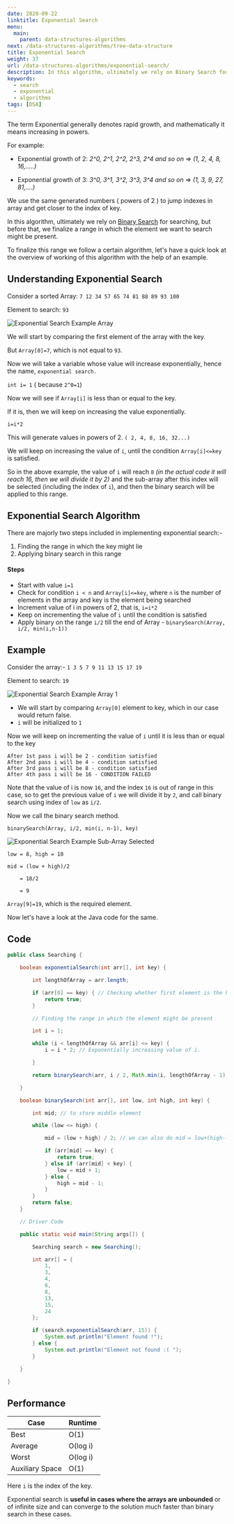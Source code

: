 ```yaml
---
date: 2020-09-22
linktitle: Exponential Search
menu:
  main:
    parent: data-structures-algorithms
next: /data-structures-algorithms/tree-data-structure
title: Exponential Search
weight: 37
url: /data-structures-algorithms/exponential-search/
description: In this algorithm, ultimately we rely on Binary Search for searching, but before that, we finalize a range in which the element we want to search might be present.
keywords:
  - search
  - exponential
  - algorithms
tags: [DSA]
---
```

<meta property="og:image" content="https://tutswiki.com/images/DSA/exponential-search-example-sub-array.png"/>
<meta name="twitter:card" content="summary" />
<meta name="twitter:title" content="Exponential Search" />
<meta name=”twitter:description” content="In this algorithm, ultimately we rely on Binary Search for searching, but before that, we finalize a range in which the element we want to search might be present." />
The term Exponential generally denotes rapid growth, and mathematically it means increasing in powers.

For example:

- Exponential growth of 2: *2^0, 2^1, 2^2, 2^3, 2^4 and so on* => *(1, 2, 4, 8, 16,.....)*

- Exponential growth of 3: *3^0, 3^1, 3^2, 3^3, 3^4 and so on* => *(1, 3, 9, 27, 81,....)*

We use the same generated numbers ( powers of 2 ) to jump indexes in array and get closer to the index of key.

In this algorithm, ultimately we rely on [Binary Search](/data-structures-algorithms/binary-search/ "Binary Search") for searching, but before that, we finalize a range in which the element we want to search might be present.

To finalize this range we follow a certain algorithm, let's have a quick look at the overview of working of this algorithm with the help of an example.

## Understanding Exponential Search
Consider a sorted Array: `7 12 34 57 65 74 81 88 89 93 100`

Element to search: `93`

![Exponential Search Example Array](/images/DSA/exponential-search-example-array.png "Exponential Search Example")

We will start by comparing the first element of the array with the key.

But `Array[0]=7`, which is not equal to `93`.

Now we will take a variable whose value will increase exponentially, hence the name, `exponential search.`

`int i= 1` ( because `2^0=1`)

Now we will see if `Array[i]` is less than or equal to the key.

If it is, then we will keep on increasing the value exponentially.

`i=i*2`

This will generate values in powers of 2.  `( 2, 4, 8, 16, 32...)`

We will keep on increasing the value of `i`, until the condition `Array[i]<=key` is satisfied.

So in the above example, the value of `i` will reach `8` *(in the actual code it will reach 16, then we will divide it by 2)* and the sub-array after this index will be selected (including the index of `i`), and then the binary search will be applied to this range.

## Exponential Search Algorithm

There are majorly two steps included in implementing exponential search:-

1. Finding the range in which the key might lie
2. Applying binary search in this range

#### Steps

- Start with value `i=1`
- Check for condition `i < n` and `Array[i]<=key`, where `n` is the number of elements in the array and key is the element being searched
- Increment value of i in powers of 2, that is, `i=i*2`
- Keep on incrementing the value of `i` until the condition is satisfied
- Apply binary on the range `i/2` till the end of Array - `binarySearch(Array, i/2, min(i,n-1))`


## Example

Consider the array:- `1 3 5 7 9 11 13 15 17 19`

Element to search: `19`

![Exponential Search Example Array 1](/images/DSA/exponential-search-example-array-1.png "Exponential Search Example")

- We will start by comparing `Array[0]` element to key, which in our case would return false.
- `i` will be initialized to `1`

Now we will keep on incrementing the value of `i` until it is less than or equal to the key

```
After 1st pass i will be 2 - condition satisfied
After 2nd pass i will be 4 - condition satisfied
After 3rd pass i will be 8 - condition satisfied
After 4th pass i will be 16 - CONDITION FAILED
```

Note that the value of i is now `16`, and the index `16` is out of range in this case, so to get the previous value of `i` we will divide it by `2`, and call binary search using index of `low` as `i/2`.

Now we call the binary search method.

`binarySearch(Array, i/2, min(i, n-1), key)`

![Exponential Search Example Sub-Array Selected](/images/DSA/exponential-search-example-sub-array.png "Sub-array selected")


```
low = 8, high = 10

mid = (low + high)/2

    = 18/2

    = 9
```

`Array[9]=19`, which is the required element.

Now let's have a look at the Java code for the same.

## Code

```java
public class Searching {

    boolean exponentialSearch(int arr[], int key) {

        int lengthOfArray = arr.length;

        if (arr[0] == key) { // Checking whether first element is the key 
            return true;
        }

        // Finding the range in which the element might be present

        int i = 1;

        while (i < lengthOfArray && arr[i] <= key) {
            i = i * 2; // Exponentially increasing value of i.

        }

        return binarySearch(arr, i / 2, Math.min(i, lengthOfArray - 1), key); // calling binary search method on the sub-array

    }

    boolean binarySearch(int arr[], int low, int high, int key) {

        int mid; // to store middle element

        while (low <= high) {

            mid = (low + high) / 2; // we can also do mid = low+(high-low)/2 to avoid overflow in some cases

            if (arr[mid] == key) {
                return true;
            } else if (arr[mid] < key) {
                low = mid + 1;
            } else {
                high = mid - 1;
            }
        }
        return false;
    }

    // Driver Code

    public static void main(String args[]) {

        Searching search = new Searching();

        int arr[] = {
            1,
            3,
            4,
            6,
            8,
            13,
            15,
            24
        };

        if (search.exponentialSearch(arr, 15)) {
            System.out.println("Element found !");
        } else {
            System.out.println("Element not found :( ");
        }

    }

}
```

## Performance

| Case        | Runtime |
| ----------- | ----------- |
| Best        | O(1)       |
| Average     | O(log i) | 
| Worst       | O(log i) |
| Auxiliary Space | O(1) | 

Here `i` is the index of the key.

Exponential search is **useful in cases where the arrays are unbounded** or of infinite size and can converge to the solution much faster than binary search in these cases.

